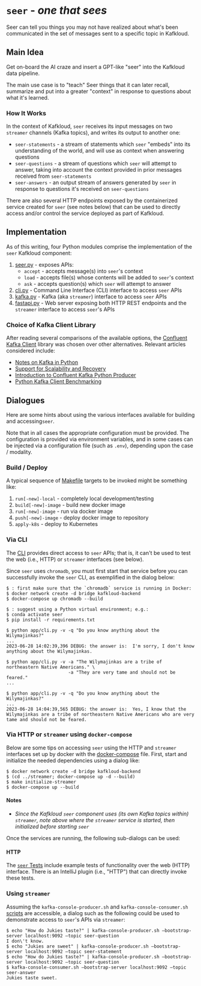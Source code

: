 # `seer` - _one that sees_

Seer can tell you things you may not have realized about what's been
communicated in the set of messages sent to a specific topic in Kafkloud.

## Main Idea

Get on-board the AI craze and insert a GPT-like "seer" into the Kafkloud
data pipeline.

The main use case is to "teach" Seer things that it can later recall,
summarize and put into a greater "context" in response to questions
about what it's learned.

### How It Works

In the context of Kafkloud, `seer` receives its input messages on two `streamer`
channels (Kafka topics), and writes its output to another one:

- `seer-statements` - a stream of statements which `seer` "embeds" into its
  understanding of the world, and will use as context when answering questions 
- `seer-questions` - a stream of questions which `seer` will attempt to answer,
  taking into account the context provided in prior messages received
  from `seer-statements`
- `seer-answers` - an output stream of answers generated by `seer` in response
  to questions it's received on `seer-questions`

There are also several HTTP endpoints exposed by the containerized service
created for `seer` (see notes below) that can be used to directly access
and/or control the service deployed as part of Kafkloud.

## Implementation

As of this writing, four Python modules comprise the implementation of the `seer`
Kafkloud component:

1. [seer.py](app/seer.py) - exposes APIs:
   - `accept` - accepts message(s) into `seer`'s context
   - `load` - accepts file(s) whose contents will be added to `seer`'s context
   - `ask` - accepts question(s) which `seer` will attempt to answer
2. [cli.py](app/cli.py) - Command Line Interface (CLI) interface to access `seer` APIs
3. [kafka.py](app/kafka.py) - Kafka (aka `streamer`) interface to access `seer` APIs 
4. [fastapi.py](app/fastapi.py) - Web server exposing both HTTP REST endpoints 
   and the `streamer` interface to access `seer`'s APIs

### Choice of Kafka Client Library
After reading several comparisons of the available options, the
[Confluent Kafka Client](https://docs.confluent.io/platform/current/clients/confluent-kafka-python/html/index.html#kafka-clients)
library was chosen over other alternatives.  Relevant articles considered include:
- [Notes on Kafka in Python](https://matthewrocklin.com/blog/work/2017/10/10/kafka-python)
- [Support for Scalability and Recovery](https://stackoverflow.com/questions/73049329/python-kafka-consumer-library-that-supports-scalability-and-recoverability)
- [Introduction to Confluent Kafka Python Producer](https://www.geeksforgeeks.org/introduction-to-confluent-kafka-python-producer/)
- [Python Kafka Client Benchmarking](http://activisiongamescience.github.io/2016/06/15/Kafka-Client-Benchmarking/)

## Dialogues

Here are some hints about using the various interfaces available for building and
accessing`seer`.

Note that in all cases the appropriate configuration must be provided.  The configuration
is provided via environment variables, and in some cases can be injected via a configuration
file (such as `.env`), depending upon the case / modality.

### Build / Deploy

A typical sequence of [Makefile](./Makefile) targets to be invoked might be
something like:

1. `run[-new]-local` - completely local development/testing
2. `build[-new]-image` - build new docker image
3. `run[-new]-image` - run via docker image
4. `push[-new]-image` - deploy docker image to repository
5. `apply-k8s` - deploy to Kubernetes

### Via CLI

The [CLI](app/cli.py) provides direct access to `seer` APIs; that is, it can't be used to
test the web (i.e., HTTP) or `streamer` interfaces (see below).

Since `seer` uses `chromadb`, you must first start that service before you can 
successfully invoke the `seer` CLI, as exemplified in the dialog below:

```shell
$ : first make sure that the `chromadb` service is running in Docker:
$ docker network create -d bridge kafkloud-backend
$ docker-compose up chromadb --build

$ : suggest using a Python virtual environment; e.g.:
$ conda activate seer
$ pip install -r requirements.txt
 
$ python app/cli.py -v -q "Do you know anything about the Wilymajinkas?"
...
2023-06-28 14:02:39,396 DEBUG: the answer is:  I'm sorry, I don't know anything about the Wilymajinkas.

$ python app/cli.py -v -a "The Wilymajinkas are a tribe of northeastern Native Americans." \
                       -a "They are very tame and should not be feared."
...

$ python app/cli.py -v -q "Do you know anything about the Wilymajinkas?"
...
2023-06-28 14:04:39,565 DEBUG: the answer is:  Yes, I know that the Wilymajinkas are a tribe of northeastern Native Americans who are very tame and should not be feared.
```

### Via HTTP or `streamer` using `docker-compose`

Below are some tips on accessing `seer` using the HTTP and `streamer` interfaces
set up by docker with the [docker-compose](./docker-compose.yml) file.  First,
start and initialize the needed dependencies using a dialog like:

```shell
$ docker network create -d bridge kafkloud-backend
$ (cd ../streamer; docker-compose up -d --build)
$ make initialize-streamer
$ docker-compose up --build
```

#### Notes
- _Since the Kafkloud `seer` component uses (its own Kafka topics within) `streamer`, note
  above where the `streamer` service is started, then initialized before starting `seer`_

Once the services are running, the following sub-dialogs can be used:

#### HTTP

The [`seer` Tests](./tests/seer_tests.http) include example tests of functionality over the web
(HTTP) interface.  There is an IntelliJ plugin (i.e., "HTTP") that can directly invoke these tests.

### Using `streamer`

Assuming the `kafka-console-producer.sh` and `kafka-console-consumer.sh`
[scripts](https://github.com/kafka-dev/kafka/tree/master/bin)
are accessible, a dialog such as the following could be used to demonstrate
access to `seer`'s APIs via `streamer`:

```shell
$ echo "How do Jukies taste?" | kafka-console-producer.sh –bootstrap-server localhost:9092 –topic seer-question
I don\'t know.
$ echo "Jukies are sweet" | kafka-console-producer.sh –bootstrap-server localhost:9092 –topic seer-statement
$ echo "How do Jukies taste?" | kafka-console-producer.sh –bootstrap-server localhost:9092 –topic seer-question
$ kafka-console-consumer.sh –bootstrap-server localhost:9092 –topic seer-answer
Jukies taste sweet.
```